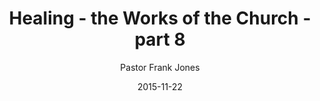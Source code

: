 ---
lunr: "true"
title: "Healing - the Works of the Church - part 8"
author: "Pastor Frank Jones"
postDate: "11-22-2015"
date: 2015-11-22
category: "sermons"
slug: "2015/11/ffc_11222015"
icon: microphone
audioLink: "ffc_11222015"
tags: [healing, disciples, great commission]
mp3: "ffc_11222015/11222015.mp3"
ogg: "ffc_11222015/11222015.ogg"
linkurl: "https://archive.org/download/ffc_11222015/ffc_11222015_files.xml"
ipath: "https://archive.org/download/ffc_11222015/11222015.mp3"
layout: sermon.html
---